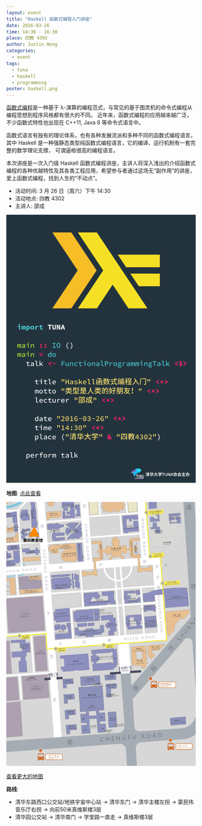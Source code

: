 ```yaml
---
layout: event
title: "Haskell 函数式编程入门讲座"
date: 2016-03-26
time: 14:30 - 16:30
place: 四教 4302
author: Justin Wong
categories:
  - event
tags:
  - tuna
  - haskell
  - programming
poster: haskell.png
---
```


[函数式编程](https://en.wikipedia.org/wiki/Functional_programming)是一种基于 λ-演算的编程范式，与常见的基于图灵机的命令式编程从编程思想到程序风格都有很大的不同。
近年来，函数式编程的应用越来越广泛，不少函数式特性也出现在 C++11, Java 8 等命令式语言中。

函数式语言有独有的理论体系，也有各种发展流派和多种不同的函数式编程语言，其中 Haskell 是一种强静态类型纯函数式编程语言，它的编译、运行机制有一套完整的数学理论支撑，
可谓逼格很高的编程语言。

本次讲座是一次入门级 Haskell 函数式编程讲座，主讲人将深入浅出的介绍函数式编程的各种优越特性及其各类工程应用，希望参与者通过这场无“副作用”的讲座，爱上函数式编程，找到人生的“不动点”。

- 活动时间: 3 月 26 日（周六）下午 14:30
- 活动地点: 四教 4302
- 主讲人: 邵成

<!--more-->

![](/assets/img/events/haskell.png)


**地图**:  <a class="visible-xs" href="https://www.openstreetmap.org/?mlat=40.00111&amp;mlon=116.32148#map=18/40.00111/116.32148">点此查看</a>

<img class="hidden-xs" src="/assets/img/events/map_t4.png" />

<a class="hidden-xs" href="https://www.openstreetmap.org/?mlat=40.00111&amp;mlon=116.32148#map=18/40.00111/116.32148">查看更大的地图</a>

**路线**:

- 清华东路西口公交站/地铁宇宙中心站 -> 清华东门 -> 清华主楼左拐 -> 蒙民伟音乐厅右拐 -> 向前50米真维斯楼3层
- 清华园公交站 -> 清华南门 -> 学堂路一直走 -> 真维斯楼3层
